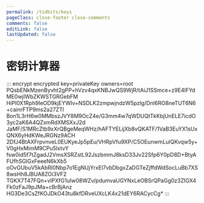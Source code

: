 ```yaml
---
permalink: /tidbits/keys
pageClass: close-footer close-comments
comments: false
editLink: false
lastUpdated: false
---
```


# 密钥计算器
::: encrypt encrypted key=privateKey owners=root
PQsbENkMzenByvht2gPP+hVzv4qxKNBJwQS9WjR/tAiJ1SSmce+z9E4lFYdME0wjIWbZKWSTGRGebFM
HiPI0X1Rph9IeOD9kjEYWIv+NSDLK2zmpwjndzW5pzlg/Dnl6RO8neTUT6N6+cainrFTP9ms2a27ZTl
Bon1L3rH6w0MMbszJVY8M9OcZ4e/G3mm4w7qWDUQtTkKbjUnELE7icdO3yc2aK6A4QZxmRdXMSXxJ2d
JaMF/S1MRcZtb9xXrQBgeMeqWHz/hAFTYELijXb8vQKATF/1VaB3EuYX1sUxQNX6yHdKWeJRGNz9ACH
2DfJ4BtAXFrpvnveL0EUKyeJp5pEu/VHRpVfu9XP/C5OEunwmLulQKvqw5y+V0gHxMimM9CPu5lxtvY
fsw0id5f7tZgadJ2VmsXSRZstL92JszbmmJ8ksD33Jv22Sfp6Y0pD8D+BtyAFUfhSGlGxFeeeN6kXb5
oOvGUbuV5kAbRl0Nbp7o1EgNUjYrxEl7vbDbgxZaDGTeZjffdWdSocLuBb7XS8wsHh8JBUA8ZOi3VF2
TGKX7T47FQn+vlPXfG1uIw08WZv/pdumvaUGYNxLeOBSrQPaGg0z3ZIGX4Fk0zFaJ9pJMa+cBrBjAnz
HG3De3CsZfKOJDkO43tu8kfDRveUXcLK4x21dEY6RACycCg*
:::
